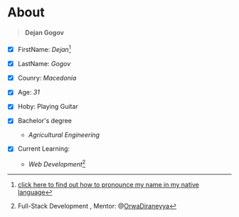 # About

> #### Dejan Gogov

- [x] FirstName: *Dejan*[^1]
- [x] LastName: *Gogov*
- [x] Counry: *Macedonia*
- [x] Age: *31*
- [x] Hoby: Playing Guitar
- [x] Bachelor's degree
     * *Agricultural Engineering*


- [x] Current Learning:

     * *Web Development*[^2]
     





[^1]: [click here to find out how to pronounce my name in my native language](https://github.com/WildCodeSchool/2023-01-EN-Berlin-Remote2-Markdown/blob/main/assets/name.mp3?raw=true)
[^2]: Full-Stack Development , Mentor: @[OrwaDiraneyya](https://github.com/diraneyya)

